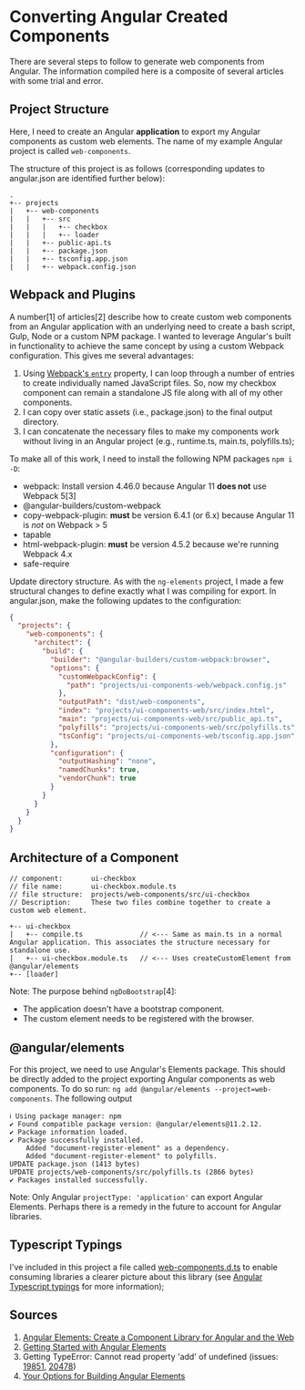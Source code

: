 # Converting Angular Created Components

There are several steps to follow to generate web components from Angular. The information compiled here is a composite of several articles with some trial and error.

## Project Structure

Here, I need to create an Angular **application** to export my Angular components as custom web elements. The name of my example Angular project is called `web-components`.

The structure of this project is as follows (corresponding updates to angular.json are identified further below):

```
.
+-- projects
|   +-- web-components
|   |   +-- src
|   |   |   +-- checkbox
|   |   |   +-- loader
|   |   +-- public-api.ts
|   |   +-- package.json
|   |   +-- tsconfig.app.json
|   |   +-- webpack.config.json
```

## Webpack and Plugins

A number[1] of articles[2] describe how to create custom web components from an Angular application with an underlying need to create a bash script, Gulp, Node or a custom NPM package. I wanted to leverage Angular's built in functionality to achieve the same concept by using a custom Webpack configuration. This gives me several advantages:
1. Using [Webpack's `entry`](https://v4.webpack.js.org/concepts/#entry) property, I can loop through a number of entries to create individually named JavaScript files. So, now my checkbox component can remain a standalone JS file along with all of my other components.
2. I can copy over static assets (i.e., package.json) to the final output directory.
3. I can concatenate the necessary files to make my components work without living in an Angular project (e.g., runtime.ts, main.ts, polyfills.ts);

To make all of this work, I need to install the following NPM packages `npm i -D`:
- webpack: Install version 4.46.0 because Angular 11 **does not** use Webpack 5[3]
- @angular-builders/custom-webpack
- copy-webpack-plugin: **must** be version 6.4.1 (or 6.x) because Angular 11 is *not* on Webpack > 5
- tapable
- html-webpack-plugin: **must** be version 4.5.2 because we're running Webpack 4.x
- safe-require

Update directory structure. As with the `ng-elements` project, I made a few structural changes to define exactly what I was compiling for export. In angular.json, make the following updates to the configuration:
```json
{
  "projects": {
    "web-components": {
      "architect": {
        "build": {
          "builder": "@angular-builders/custom-webpack:browser",
          "options": {
            "customWebpackConfig": {
              "path": "projects/ui-components-web/webpack.config.js"
            },
            "outputPath": "dist/web-components",
            "index": "projects/ui-components-web/src/index.html",
            "main": "projects/ui-components-web/src/public_api.ts",
            "polyfills": "projects/ui-components-web/src/polyfills.ts",
            "tsConfig": "projects/ui-components-web/tsconfig.app.json"
          },
          "configuration": {
            "outputHashing": "none",   
            "namedChunks": true,
            "vendorChunk": true
          }
        }
      }
    }
  }
}
```

## Architecture of a Component

```
// component:       ui-checkbox
// file name:       ui-checkbox.module.ts
// file structure:  projects/web-components/src/ui-checkbox
// Description:     These two files combine together to create a custom web element.

+-- ui-checkbox
|   +-- compile.ts              // <--- Same as main.ts in a normal Angular application. This associates the structure necessary for standalone use.
|   +-- ui-checkbox.module.ts   // <--- Uses createCustomElement from @angular/elements
+-- [loader]
```

Note: The purpose behind `ngDoBootstrap`[4]:
- The application doesn't have a bootstrap component.
- The custom element needs to be registered with the browser.

## @angular/elements

For this project, we need to use Angular's Elements package. This should be directly added to the project exporting Angular components as web components. To do so run: `ng add @angular/elements --project=web-components`.
The following output

```
ℹ Using package manager: npm
✔ Found compatible package version: @angular/elements@11.2.12.
✔ Package information loaded.
✔ Package successfully installed.
    Added "document-register-element" as a dependency.
    Added "document-register-element" to polyfills.
UPDATE package.json (1413 bytes)
UPDATE projects/web-components/src/polyfills.ts (2866 bytes)
✔ Packages installed successfully.
```

Note: Only Angular `projectType: 'application'` can export Angular Elements. Perhaps there is a remedy in the future to account for Angular libraries.

## Typescript Typings

I've included in this project a file called [web-components.d.ts](./src/web-components.d.ts) to enable consuming libraries a clearer picture about this library (see [Angular Typescript typings](https://angular.io/guide/typescript-configuration#typescript-typings) for more information);

## Sources

1. [Angular Elements: Create a Component Library for Angular and the Web](https://medium.com/swlh/angular-elements-create-a-component-library-for-angular-and-the-web-8f7986a82999)
2. [Getting Started with Angular Elements](https://www.telerik.com/blogs/getting-started-with-angular-elements)
3. Getting TypeError: Cannot read property 'add' of undefined (issues: [19851](https://github.com/angular/angular-cli/issues/19851#issuecomment-767543092), [20478](https://github.com/angular/angular-cli/pull/20478/files))
4. [Your Options for Building Angular Elements](https://www.angulararchitects.io/aktuelles/your-options-for-building-angular-elements/)
